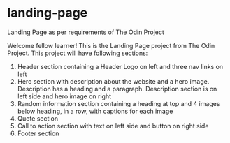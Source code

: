 # landing-page
Landing Page as per requirements of The Odin Project

Welcome fellow learner! This is the Landing Page project from The Odin Project.
This project will have following sections:
1. Header section containing a Header Logo on left and three nav links on left
2. Hero section with description about the website and a hero image. Description has a heading and a paragraph. Description section is on left side and hero image on right
3. Random information section containing a heading at top and 4 images below heading, in a row, with captions for each image
4. Quote section
5. Call to action section with text on left side and button on right side
6. Footer section